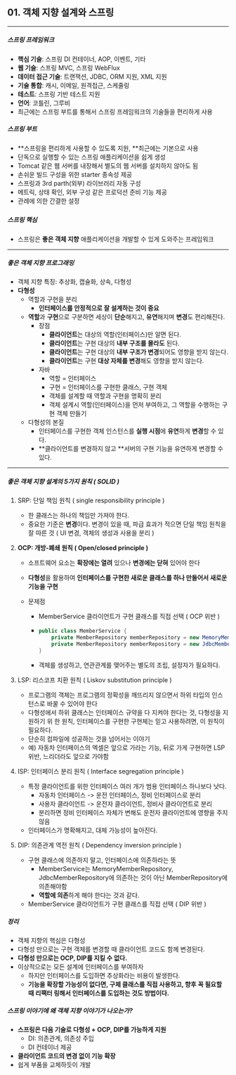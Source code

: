 ## 01. 객체 지향 설계와 스프링

----

##### 스프링 프레임워크

- **핵심 기술**: 스프링 DI 컨테이너, AOP, 이벤트, 기타
- **웹 기술**: 스프링 MVC, 스프링 WebFlux
- **데이터 접근 기술**: 트랜잭션, JDBC, ORM 지원, XML 지원
- **기술 통합**: 캐시, 이메일, 원격접근, 스케줄링
- **테스트**: 스프링 기반 테스트 지원
- **언어**: 코틀린, 그루비
- 최근에는 스프링 부트를 통해서 스프링 프레임워크의 기술들을 편리하게 사용



##### 스프링 부트

- **스프링을 편리하게 사용할 수 있도록 지원,  **최근에는 기본으로 사용
- 단독으로 실행할 수 있는 스프링 애플리케이션을 쉽게 생성
- Tomcat 같은 웹 서버를 내장해서 별도의 웹 서버를 설치하지 않아도 됨
- 손쉬운 빌드 구성을 위한 starter 종속성 제공
- 스프링과 3rd parth(외부) 라이브러리 자동 구성
- 메트릭, 상태 확인, 외부 구성 같은 프로덕션 준비 기능 제공
- 관례에 의한 간결한 설정

##### 

##### 스프링 핵심

- 스프링은 **좋은 객체 지향** 애플리케이션을 개발할 수 있게 도와주는 프레임워크

----

##### 좋은 객체 지향 프로그래밍

- 객체 지향 특징: 추상화, 캡슐화, 상속, 다형성
- **다형성**
  - 역할과 구현을 분리
    - **인터페이스를 안정적으로 잘 설계하는 것이 중요**
  - **역할**과 **구현**으로 구분하면 세상이 **단순**해지고, **유연**해지며 **변경**도 편리해진다.
    - 장점
      - **클라이언트**는 대상의 역할(인터페이스)만 알면 된다.
      - **클라이언트**는 구현 대상의 **내부 구조를 몰라도** 된다.
      - **클라이언트**는 구현 대상의 **내부 구조가 변경**되어도 영향을 받지 않는다.
      - **클라이언트**는 구현 **대상 자체를 변경**해도 영향을 받지 않는다.
    - 자바
      - 역할 = 인터페이스
      - 구현 = 인터페이스를 구현한 클래스, 구현 객체
      - 객체를 설계할 때 역할과 구현을 명확히 분리
      - 객체 설계시 역할(인터페이스)을 먼저 부여하고, 그 역할을 수행하는 구현 객체 만들기
  - 다형성의 본질
    - 인터페이스를 구현한 객체 인스턴스를 **실행 시점**에 **유연**하게 **변경**할 수 있다.
    - **클라이언트를 변경하지 않고 **서버의 구현 기능을 유연하게 변경할 수 있다.

----

##### 좋은 객체 지향 설계의 5가지 원칙 ( SOLID )

1. SRP: 단일 책임 원칙 ( single responsibility principle )

   - 한 클래스는 하나의 책임만 가져야 한다.
   - 중요한 기준은 **변경**이다. 변경이 있을 때, 파급 효과가 적으면 단일 책임 원칙을 잘 따른 것 ( UI 변경, 객체의 생성과 사용을 분리 )

2. **OCP: 개방-폐쇄 원칙 ( Open/closed principle )**

   - 소프트웨어 요소는 **확장에는 열려** 있으나 **변경에는 닫혀** 있어야 한다

   - **다형성**을 활용하여 **인터페이스를 구현한 새로운 클래스를 하나 만들어서 새로운 기능을 구현**

   - 문제점

     - MemberService 클라이언트가 구현 클래스를 직접 선택 ( OCP 위반 )

     - ```java
       public class MemberService {
           private MemberRepository memberRepository = new MemoryMemberRepository();
           private MemberRepository memberRepository = new JdbcMemberRepository();
       }
       ```

     - 객체를 생성하고, 연관관계를 맺어주는 별도의 조립, 설정자가 필요하다.

3. LSP: 리스코프 치환 원칙 ( Liskov substitution principle )

   - 프로그램의 객체는 프로그램의 정확성을 깨뜨리지 않으면서 하위 타입의 인스턴스로 바꿀 수 있어야 한다
   - 다형성에서 하위 클래스는 인터페이스 규약을 다 지켜야 한다는 것, 다형성을 지원하기 위 한 원칙, 인터페이스를 구현한 구현체는 믿고 사용하려면, 이 원칙이 필요하다.
   - 단순히 컴파일에 성공하는 것을 넘어서는 이야기
   - 예) 자동차 인터페이스의 엑셀은 앞으로 가라는 기능, 뒤로 가게 구현하면 LSP 위반, 느리더라도 앞으로 가야함

4. ISP: 인터페이스 분리 원칙 ( Interface segregation principle )

   - 특정 클라이언트를 위한 인터페이스 여러 개가 범용 인터페이스 하나보다 낫다.
     - 자동차 인터페이스 -> 운전 인터페이스, 정비 인터페이스로 분리
     - 사용자 클라이언트 -> 운전자 클라이언트, 정비사 클라이언트로 분리
     - 분리하면 정비 인터페이스 자체가 변해도 운전자 클라이언트에 영향을 주지 않음
   - 인터페이스가 명확해지고, 대체 가능성이 높아진다.

5. DIP: 의존관계 역전 원칙 ( Dependency inversion principle )

   - 구현 클래스에 의존하지 말고, 인터페이스에 의존하라는 뜻
     - MemberService는 MemoryMemberRepository, JdbcMemberRepository에 의존하는 것이 아닌 MemberRepository에 의존해야함
     - **역할에 의존**하게 해야 한다는 것과 같다.
   - MemberService 클라이언트가 구현 클래스를 직접 선택 ( DIP 위반 )



##### 정리

- 객체 지향의 핵심은 다형성
- 다형성 만으로는 구현 객체를 변경할 때 클라이언트 코드도 함께 변경된다.
- **다형성 만으로는 OCP, DIP를 지킬 수 없다.**
- 이상적으로는 모든 설계에 인터페이스를 부여하자
  - 하지만 인터페이스를 도입하면 추상화라는 비용이 발생한다.
  - **기능을 확장할 가능성이 없다면, 구체 클래스를 직접 사용하고, 향후 꼭 필요할 때 리팩터 링해서 인터페이스를 도입하는 것도 방법이다.**



##### 스프링 이야기에 왜 객체 지향 이야기가 나오는가?

- **스프링은 다음 기술로 다형성 + OCP, DIP를 가능하게 지원**
  - DI: 의존관계, 의존성 주입
  - DI 컨테이너 제공
- **클라이언트 코드의 변경 없이 기능 확장**
- 쉽게 부품을 교체하듯이 개발